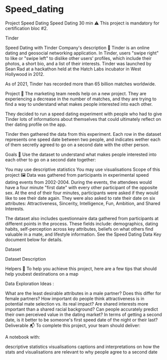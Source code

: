 # Speed_dating

Project Speed Dating
Speed Dating
30 min
⚠️ This project is mandatory for certification bloc #2.

Tinder

Speed Dating with Tinder
Company's description 📇
Tinder is an online dating and geosocial networking application. In Tinder, users "swipe right" to like or "swipe left" to dislike other users' profiles, which include their photos, a short bio, and a list of their interests.
Tinder was launched by Sean Rad at a hackathon held at the Hatch Labs incubator in West Hollywood in 2012.

As of 2021, Tinder has recorded more than 65 billion matches worldwide.

Project 🚧
The marketing team needs help on a new project. They are experiencing a decrease in the number of matches, and they are trying to find a way to understand what makes people interested into each other.

They decided to run a speed dating experiment with people who had to give Tinder lots of informations about themselves that could ultimately reflect on ther dating profile on the app.

Tinder then gathered the data from this experiment. Each row in the dataset represents one speed date between two people, and indicates wether each of them secretly agreed to go on a second date with the other person.

Goals 🎯
Use the dataset to understand what makes people interested into each other to go on a second date together:

You may use descriptive statistics
You may use visualisations
Scope of this project 🖼️
Data was gathered from participants in experimental speed dating events from 2002-2004. During the events, the attendees would have a four minute "first date" with every other participant of the opposite sex. At the end of their four minutes, participants were asked if they would like to see their date again. They were also asked to rate their date on six attributes: Attractiveness, Sincerity, Intelligence, Fun, Ambition, and Shared Interests.

The dataset also includes questionnaire data gathered from participants at different points in the process. These fields include: demographics, dating habits, self-perception across key attributes, beliefs on what others find valuable in a mate, and lifestyle information. See the Speed Dating Data Key document below for details.

Dataset

Dataset Description

Helpers 🦮
To help you achieve this project, here are a few tips that should help youbest destinations on a map

Data Exploration Ideas :

What are the least desirable attributes in a male partner? Does this differ for female partners?
How important do people think attractiveness is in potential mate selection vs. its real impact?
Are shared interests more important than a shared racial background?
Can people accurately predict their own perceived value in the dating market?
In terms of getting a second date, is it better to be someone's first speed date of the night or their last?
Deliverable 📬
To complete this project, your team should deliver:

A notebook with:

descriptive statistics
visualisations
captions and interpretations on how the stats and visualisations are relevant to why people agree to a second date
